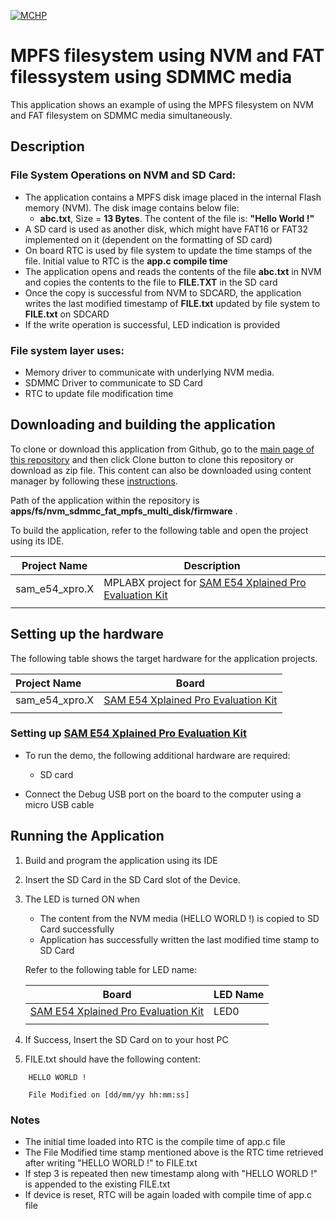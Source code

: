 [![MCHP](https://www.microchip.com/ResourcePackages/Microchip/assets/dist/images/logo.png)](https://www.microchip.com)

# MPFS filesystem using NVM and FAT filessystem using SDMMC media

This application shows an example of using the MPFS filesystem on NVM and FAT filesystem on SDMMC media simultaneously.

## Description

### File System Operations on NVM and SD Card:

- The application contains a MPFS disk image placed in the internal Flash memory (NVM). The disk image contains below file:
  - **abc.txt**, Size = **13 Bytes**. The content of the file is: **"Hello World !"**
- A SD card is used as another disk, which might have FAT16 or FAT32 implemented on it (dependent on the formatting of SD card)
- On board RTC is used by file system to update the time stamps of the file. Initial value to RTC is the **app.c compile time**
- The application opens and reads the contents of the file **abc.txt** in NVM and copies the contents to the file to **FILE.TXT** in the SD card
- Once the copy is successful from NVM to SDCARD, the application writes the last modified timestamp of **FILE.txt** updated by file system to **FILE.txt** on SDCARD
- If the write operation is successful, LED indication is provided

### File system layer uses:

- Memory driver to communicate with underlying NVM media.
- SDMMC Driver to communicate to SD Card
- RTC to update file modification time

## Downloading and building the application

To clone or download this application from Github, go to the [main page of this repository](https://github.com/Microchip-MPLAB-Harmony/core_apps_sam_d5x_e5x) and then click Clone button to clone this repository or download as zip file.
This content can also be downloaded using content manager by following these [instructions](https://github.com/Microchip-MPLAB-Harmony/contentmanager/wiki).

Path of the application within the repository is **apps/fs/nvm_sdmmc_fat_mpfs_multi_disk/firmware** .

To build the application, refer to the following table and open the project using its IDE.

| Project Name      | Description                                    |
| ----------------- | ---------------------------------------------- |
| sam_e54_xpro.X | MPLABX project for [SAM E54 Xplained Pro Evaluation Kit](https://www.microchip.com/developmenttools/ProductDetails/atsame54-xpro) |
|||

## Setting up the hardware

The following table shows the target hardware for the application projects.

| Project Name| Board|
|:---------|:---------:|
| sam_e54_xpro.X | [SAM E54 Xplained Pro Evaluation Kit](https://www.microchip.com/developmenttools/ProductDetails/atsame54-xpro) |
|||

### Setting up [SAM E54 Xplained Pro Evaluation Kit](https://www.microchip.com/developmenttools/ProductDetails/atsame54-xpro)

- To run the demo, the following additional hardware are required:
  - SD card

- Connect the Debug USB port on the board to the computer using a micro USB cable

## Running the Application

1. Build and program the application using its IDE
2. Insert the SD Card in the SD Card slot of the Device.
3. The LED is turned ON when
    - The content from the NVM media (HELLO WORLD !) is copied to SD Card successfully
    - Application has successfully written the last modified time stamp to SD Card

    Refer to the following table for LED name:

    | Board | LED Name |
    | ----- | -------- |
    |  [SAM E54 Xplained Pro Evaluation Kit](https://www.microchip.com/developmenttools/ProductDetails/atsame54-xpro) | LED0 |
    |||

4. If Success, Insert the SD Card on to your host PC
5. FILE.txt should have the following content:

```
    HELLO WORLD !

    File Modified on [dd/mm/yy hh:mm:ss]
```

### Notes

- The initial time loaded into RTC is the compile time of app.c file
- The File Modified time stamp mentioned above is the RTC time retrieved after writing "HELLO WORLD !" to FILE.txt
- If step 3 is repeated then new timestamp along with "HELLO WORLD !" is appended to the existing FILE.txt
- If device is reset, RTC will be again loaded with compile time of app.c file

